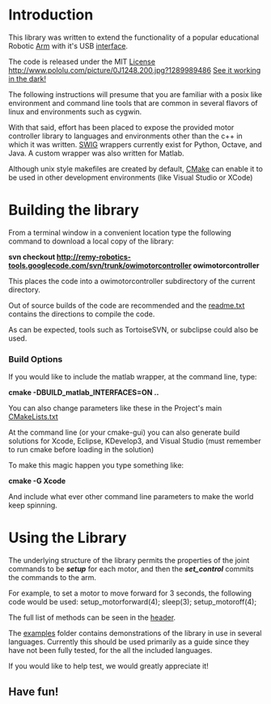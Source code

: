 # Introduction #
This library was written to extend the functionality of a popular educational Robotic [Arm](http://www.pololu.com/catalog/product/947)  with it's USB [interface](http://www.sears.com/shc/s/p_10153_12605_SPM74462845P).

The code is released under the MIT [License](http://www.opensource.org/licenses/mit-license.php)
http://www.pololu.com/picture/0J1248.200.jpg?1289989486
<a href='Hidden comment: 
<wiki:video url="http://www.youtube.com/watch?v=LivkkLzf82c"/>
'></a>
[See it working in the dark!](http://goo.gl/r78Mi)

The following instructions will presume that you are familiar with a posix like environment and command line tools that are common in several flavors of linux and environments such as cygwin.

With that said, effort has been placed to expose the provided motor controller library to languages and environments other than the c++ in which it was written.
[SWIG](http://swig.org/exec.html) wrappers currently exist for Python, Octave, and Java.  A custom wrapper was also written for Matlab.

Although unix style makefiles are created by default, [CMake](http://www.cmake.org/Wiki/CMake) can enable it to be used in other development environments (like Visual Studio or XCode)

# Building the library #

From a terminal window in a convenient location type the following command to download a local copy of the library:

**svn checkout http://remy-robotics-tools.googlecode.com/svn/trunk/owimotorcontroller owimotorcontroller**

This places the code into a owimotorcontroller subdirectory of the current directory.

Out of source builds of the code are recommended and the [readme.txt](http://code.google.com/p/remy-robotics-tools/source/browse/trunk/owimotorcontroller/readme.txt) contains the directions to compile the code.

As can be expected, tools such as TortoiseSVN, or subclipse could also be used.

### Build Options ###
If you would like to include the matlab wrapper, at the command line, type:

**cmake -DBUILD\_matlab\_INTERFACES=ON ..**

You can also change parameters like these in the Project's main [CMakeLists.txt](http://code.google.com/p/remy-robotics-tools/source/browse/trunk/owimotorcontroller/CMakeLists.txt)

At the command line (or your cmake-gui) you can also generate build solutions for Xcode, Eclipse, KDevelop3, and Visual Studio (must remember to run cmake before loading in the solution)

To make this magic happen you type something like:

**cmake -G Xcode**

And include what ever other command line parameters to make the world keep spinning.

# Using the Library #

The underlying structure of the library permits the properties of the joint commands to be **_setup_** for each motor, and then the **_set\_control_** commits the commands to the arm.

For example, to set a motor to move forward for 3 seconds, the following code would be used:
setup\_motorforward(4);
sleep(3);
setup\_motoroff(4);

The full list of methods can be seen in the [header](http://remy-robotics-tools.googlecode.com/svn/trunk/owimotorcontroller/src/owimotorcontroller.h).

The [examples](http://remy-robotics-tools.googlecode.com/svn/trunk/owimotorcontroller/examples/) folder contains demonstrations of the library in use in several languages.    Currently this should be used primarily as a guide since they have not been fully tested, for the all the included languages.

If you would like to help test, we would greatly appreciate it!

## Have fun! ##